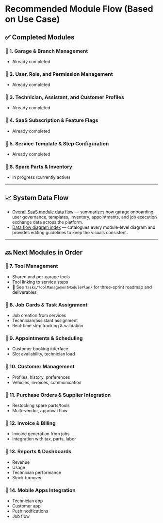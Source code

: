 # Recommended Module Flow (Based on Use Case)

## ✅ Completed Modules

### 🔹 1. Garage & Branch Management
- Already completed

### 🔹 2. User, Role, and Permission Management
- Already completed

### 🔹 3. Technician, Assistant, and Customer Profiles
- Already completed

### 🔹 4. SaaS Subscription & Feature Flags
- Already completed

### 🔹 5. Service Template & Step Configuration
- Already completed

### 🔹 6. Spare Parts & Inventory
- In progress (currently active)

---

## 📈 System Data Flow

- [Overall SaaS module data flow](Diagrams/DataFlow/SystemOverview.md) — summarizes how garage onboarding, user governance, templates, inventory, appointments, and job execution exchange data across the platform.
- [Data flow diagram index](Diagrams/DataFlow/README.md) — catalogues every module-level diagram and provides editing guidelines to keep the visuals consistent.

---

## 🔜 Next Modules in Order

### 🔹 7. Tool Management
- Shared and per-garage tools
- Tool linking to service steps
- 📄 See `Tasks/ToolManagementModulePlan/` for three-sprint roadmap and deliverables

### 🔹 8. Job Cards & Task Assignment
- Job creation from services  
- Technician/assistant assignment  
- Real-time step tracking & validation

### 🔹 9. Appointments & Scheduling
- Customer booking interface  
- Slot availability, technician load

### 🔹 10. Customer Management
- Profiles, history, preferences  
- Vehicles, invoices, communication

### 🔹 11. Purchase Orders & Supplier Integration
- Restocking spare parts/tools  
- Multi-vendor, approval flow

### 🔹 12. Invoice & Billing
- Invoice generation from jobs  
- Integration with tax, parts, labor

### 🔹 13. Reports & Dashboards
- Revenue  
- Usage  
- Technician performance  
- Stock turnover

### 🔹 14. Mobile Apps Integration
- Technician app  
- Customer app  
- Push notifications  
- Job flow

